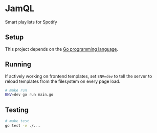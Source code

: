 # JamQL
Smart playlists for Spotify

## Setup
This project depends on the [Go programming language](https://golang.org/dl/).

## Running
If actively working on frontend templates, set `ENV=dev` to tell the server to reload templates from the filesystem on every page load.
```bash
# make run
ENV=dev go run main.go
```

## Testing
```bash
# make test
go test -v ./...
```
